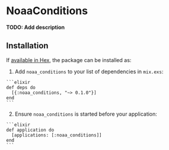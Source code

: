 # NoaaConditions

**TODO: Add description**

## Installation

If [available in Hex](https://hex.pm/docs/publish), the package can be installed as:

  1. Add `noaa_conditions` to your list of dependencies in `mix.exs`:

    ```elixir
    def deps do
      [{:noaa_conditions, "~> 0.1.0"}]
    end
    ```

  2. Ensure `noaa_conditions` is started before your application:

    ```elixir
    def application do
      [applications: [:noaa_conditions]]
    end
    ```

